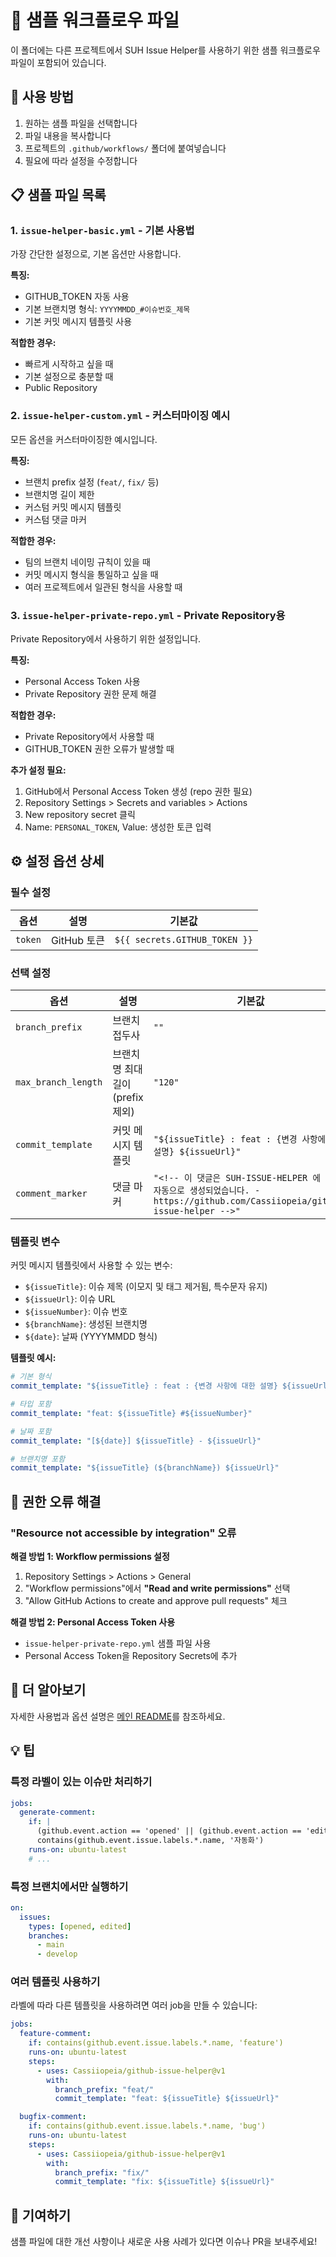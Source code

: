 # 📁 샘플 워크플로우 파일

이 폴더에는 다른 프로젝트에서 SUH Issue Helper를 사용하기 위한 샘플 워크플로우 파일이 포함되어 있습니다.

## 🚀 사용 방법

1. 원하는 샘플 파일을 선택합니다
2. 파일 내용을 복사합니다
3. 프로젝트의 `.github/workflows/` 폴더에 붙여넣습니다
4. 필요에 따라 설정을 수정합니다

## 📋 샘플 파일 목록

### 1. `issue-helper-basic.yml` - 기본 사용법

가장 간단한 설정으로, 기본 옵션만 사용합니다.

**특징:**
- GITHUB_TOKEN 자동 사용
- 기본 브랜치명 형식: `YYYYMMDD_#이슈번호_제목`
- 기본 커밋 메시지 템플릿 사용

**적합한 경우:**
- 빠르게 시작하고 싶을 때
- 기본 설정으로 충분할 때
- Public Repository

### 2. `issue-helper-custom.yml` - 커스터마이징 예시

모든 옵션을 커스터마이징한 예시입니다.

**특징:**
- 브랜치 prefix 설정 (`feat/`, `fix/` 등)
- 브랜치명 길이 제한
- 커스텀 커밋 메시지 템플릿
- 커스텀 댓글 마커

**적합한 경우:**
- 팀의 브랜치 네이밍 규칙이 있을 때
- 커밋 메시지 형식을 통일하고 싶을 때
- 여러 프로젝트에서 일관된 형식을 사용할 때

### 3. `issue-helper-private-repo.yml` - Private Repository용

Private Repository에서 사용하기 위한 설정입니다.

**특징:**
- Personal Access Token 사용
- Private Repository 권한 문제 해결

**적합한 경우:**
- Private Repository에서 사용할 때
- GITHUB_TOKEN 권한 오류가 발생할 때

**추가 설정 필요:**
1. GitHub에서 Personal Access Token 생성 (repo 권한 필요)
2. Repository Settings > Secrets and variables > Actions
3. New repository secret 클릭
4. Name: `PERSONAL_TOKEN`, Value: 생성한 토큰 입력

## ⚙️ 설정 옵션 상세

### 필수 설정

| 옵션 | 설명 | 기본값 |
|------|------|--------|
| `token` | GitHub 토큰 | `${{ secrets.GITHUB_TOKEN }}` |

### 선택 설정

| 옵션 | 설명 | 기본값 | 예시 |
|------|------|--------|------|
| `branch_prefix` | 브랜치 접두사 | `""` | `"feat/"`, `"fix/"` |
| `max_branch_length` | 브랜치명 최대 길이 (prefix 제외) | `"120"` | `"100"`, `"80"` |
| `commit_template` | 커밋 메시지 템플릿 | `"${issueTitle} : feat : {변경 사항에 대한 설명} ${issueUrl}"` | 아래 참조 |
| `comment_marker` | 댓글 마커 | `"<!-- 이 댓글은 SUH-ISSUE-HELPER 에 의해 자동으로 생성되었습니다. - https://github.com/Cassiiopeia/github-issue-helper -->"` | 커스텀 마커 |

### 템플릿 변수

커밋 메시지 템플릿에서 사용할 수 있는 변수:

- `${issueTitle}`: 이슈 제목 (이모지 및 태그 제거됨, 특수문자 유지)
- `${issueUrl}`: 이슈 URL
- `${issueNumber}`: 이슈 번호
- `${branchName}`: 생성된 브랜치명
- `${date}`: 날짜 (YYYYMMDD 형식)

**템플릿 예시:**

```yaml
# 기본 형식
commit_template: "${issueTitle} : feat : {변경 사항에 대한 설명} ${issueUrl}"

# 타입 포함
commit_template: "feat: ${issueTitle} #${issueNumber}"

# 날짜 포함
commit_template: "[${date}] ${issueTitle} - ${issueUrl}"

# 브랜치명 포함
commit_template: "${issueTitle} (${branchName}) ${issueUrl}"
```

## 🔧 권한 오류 해결

### "Resource not accessible by integration" 오류

**해결 방법 1: Workflow permissions 설정**
1. Repository Settings > Actions > General
2. "Workflow permissions"에서 **"Read and write permissions"** 선택
3. "Allow GitHub Actions to create and approve pull requests" 체크

**해결 방법 2: Personal Access Token 사용**
- `issue-helper-private-repo.yml` 샘플 파일 사용
- Personal Access Token을 Repository Secrets에 추가

## 📖 더 알아보기

자세한 사용법과 옵션 설명은 [메인 README](../README.md)를 참조하세요.

## 💡 팁

### 특정 라벨이 있는 이슈만 처리하기

```yaml
jobs:
  generate-comment:
    if: |
      (github.event.action == 'opened' || (github.event.action == 'edited' && github.event.changes.title)) &&
      contains(github.event.issue.labels.*.name, '자동화')
    runs-on: ubuntu-latest
    # ...
```

### 특정 브랜치에서만 실행하기

```yaml
on:
  issues:
    types: [opened, edited]
    branches:
      - main
      - develop
```

### 여러 템플릿 사용하기

라벨에 따라 다른 템플릿을 사용하려면 여러 job을 만들 수 있습니다:

```yaml
jobs:
  feature-comment:
    if: contains(github.event.issue.labels.*.name, 'feature')
    runs-on: ubuntu-latest
    steps:
      - uses: Cassiiopeia/github-issue-helper@v1
        with:
          branch_prefix: "feat/"
          commit_template: "feat: ${issueTitle} ${issueUrl}"

  bugfix-comment:
    if: contains(github.event.issue.labels.*.name, 'bug')
    runs-on: ubuntu-latest
    steps:
      - uses: Cassiiopeia/github-issue-helper@v1
        with:
          branch_prefix: "fix/"
          commit_template: "fix: ${issueTitle} ${issueUrl}"
```

## 🤝 기여하기

샘플 파일에 대한 개선 사항이나 새로운 사용 사례가 있다면 이슈나 PR을 보내주세요!

